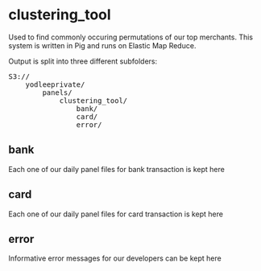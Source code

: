 clustering_tool
=============
Used to find commonly occuring permutations of our top merchants.  This system is written in Pig and runs on Elastic Map Reduce.

Output is split into three different subfolders:
<pre>
S3://
	yodleeprivate/
		panels/
			clustering_tool/
				bank/
				card/
				error/
</pre>

## bank
Each one of our daily panel files for bank transaction is kept here

## card
Each one of our daily panel files for card transaction is kept here

## error
Informative error messages for our developers can be kept here
